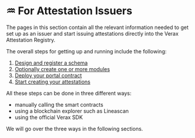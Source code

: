# ♒ For Attestation Issuers

The pages in this section contain all the relevant information needed to get set up as an issuer and start issuing attestations directly into the Verax Attestation Registry.

The overall steps for getting up and running include the following:

1. [Design and register a schema](create-a-schema.md)
2. [Optionally create one or more modules](create-a-module.md)
3. [Deploy your portal contract](create-a-portal.md)
4. [Start creating your attestations](create-an-attestation.md)

All these steps can be done in three different ways:

* manually calling the smart contracts
* using a blockchain explorer such as Lineascan
* using the official Verax SDK

We will go over the three ways in the following sections.
